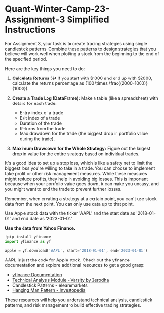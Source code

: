 # Quant-Winter-Camp-23-Assignment-3 Simplified Instructions

For Assignment 3, your task is to create trading strategies using single candlestick patterns. Combine these patterns to design strategies that you believe will work well when plotting a stock from the beginning to the end of the specified period.

Here are the key things you need to do:

1. **Calculate Returns %:**
   If you start with $1000 and end up with $2000, calculate the returns percentage as \(100 \times \frac{(2000-1000)}{1000}\).

2. **Create a Trade Log (DataFrame):**
   Make a table (like a spreadsheet) with details for each trade:
    - Entry index of a trade
    - Exit index of a trade
    - Duration of the trade
    - Returns from the trade
    - Max drawdown for the trade (the biggest drop in portfolio value during the trade).

3. **Maximum Drawdown for the Whole Strategy:**
   Figure out the largest drop in value for the entire strategy based on individual trades.

It's a good idea to set up a stop loss, which is like a safety net to limit the biggest loss you're willing to take in a trade. You can choose to implement take profit or other risk management measures. While these measures might reduce profits, they help in avoiding big losses. This is important because when your portfolio value goes down, it can make you uneasy, and you might want to end the trade to prevent further losses.

Remember, when creating a strategy at a certain point, you can't use stock data from the next point. You can only use data up to that point.

Use Apple stock data with the ticker 'AAPL' and the start date as '2018-01-01' and end date as '2023-01-01.'

**Use the data from Yahoo Finance.**

```python
!pip install yfinance
import yfinance as yf

apple = yf.download('AAPL', start='2018-01-01', end='2023-01-01')
```

AAPL is just the code for Apple stock. Check out the yfinance documentation and explore additional resources to get a good grasp:

- [yfinance Documentation](https://pypi.org/project/yfinance/)
- [Technical Analysis Module - Varsity by Zerodha](https://zerodha.com/varsity/module/technical-analysis/)
- [Candlestick Patterns - elearnmarkets](https://blog.elearnmarkets.com/spinning-tops-and-doji/)
- [Hanging Man Pattern - Investopedia](https://www.investopedia.com/terms/h/hangingman.asp)

These resources will help you understand technical analysis, candlestick patterns, and risk management to build effective trading strategies.
